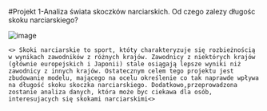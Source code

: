 #Projekt 1-Analiza świata skoczków narciarskich. Od czego zalezy długośc skoku narciarskiego?
  

  ![image](https://user-images.githubusercontent.com/98030977/162328875-f9bb9510-6178-47c6-bfbc-9a5258b026b8.png)

	<> Skoki narciarskie to sport, któty charakteryzuje się rozbieżnością w wynikach zawodników z różnych krajów. Zawodnicy z niektórych krajów (głównie europejskich i Japonii) stale osiągają lepsze wyniki niż zawodnicy z innych krajów. Ostatecznym celem tego projektu jest zbudowanie modelu, mającego na ocelu określenie co tak naprawde wpływa na długość skoku skoczka narciarskiego. Dodatkowo,przeprowadzona zostanie analiza danych, która może byc ciekawa dla osób, interesujacych się skokami narciarskimi<>
